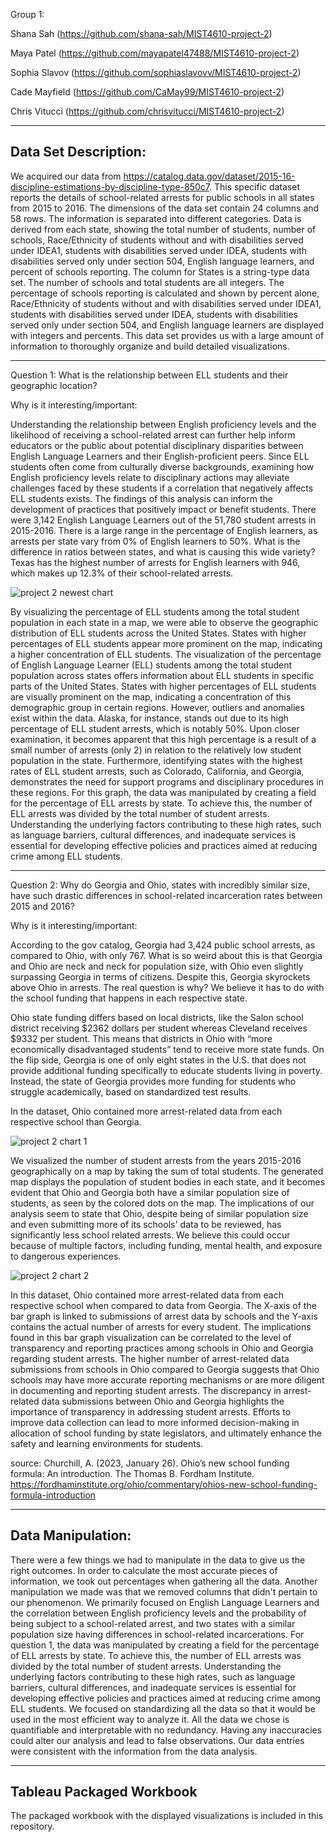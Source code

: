 Group 1:

Shana Sah (https://github.com/shana-sah/MIST4610-project-2)

Maya Patel (https://github.com/mayapatel47488/MIST4610-project-2)

Sophia Slavov (https://github.com/sophiaslavovv/MIST4610-project-2)

Cade Mayfield (https://github.com/CaMay99/MIST4610-project-2)

Chris Vitucci (https://github.com/chrisvitucci/MIST4610-project-2) 

-----------------------------------------------------------------------------------------------------------
Data Set Description:
---------------------------

We acquired our data from https://catalog.data.gov/dataset/2015-16-discipline-estimations-by-discipline-type-850c7. This specific dataset reports the details of school-related arrests for public schools in all states from 2015 to 2016. The dimensions of the data set contain 24 columns and 58 rows. The information is separated into different categories. Data is derived from each state, showing the total number of students, number of schools, Race/Ethnicity of students without and with disabilities served under IDEA1, students  with disabilities served under IDEA, students with disabilities served only under section 504, English language learners, and percent of schools reporting. The column for States is a string-type data set. The number of schools and total students are all integers. The percentage of schools reporting is calculated and shown by percent alone, Race/Ethnicity of students without and with disabilities served under IDEA1, students with disabilities served under IDEA, students with disabilities served only under section 504, and English language learners are displayed with integers and percents. This data set provides us with a large amount of information to thoroughly organize and build detailed visualizations.

-----------------------------------------------------------------------------------------------------------

Question 1: What is the relationship between ELL students and their geographic location?


Why is it interesting/important: 

Understanding the relationship between English proficiency levels and the likelihood of receiving a school-related arrest can further help inform educators or the public about potential disciplinary disparities between English Language Learners and their English-proficient peers. Since ELL students often come from culturally diverse backgrounds, examining how English proficiency levels relate to disciplinary actions may alleviate challenges faced by these students if a correlation that negatively affects ELL students exists. The findings of this analysis can inform the development of practices that positively impact or benefit students.
There were 3,142 English Language Learners out of the 51,780 student arrests in 2015-2016. There is a large range in the percentage of English learners, as arrests per state vary from 0% of English learners to 50%. What is the difference in ratios between states, and what is causing this wide variety? Texas has the highest number of arrests for English learners with 946, which makes up 12.3% of their school-related arrests.

![project 2 newest chart](https://github.com/mayapatel47488/MIST4610-project-2/assets/166044940/d6760a8f-4817-4696-a520-1139cbd6ec60)



By visualizing the percentage of ELL students among the total student population in each state in a map, we were able to observe the geographic distribution of ELL students across the United States. States with higher percentages of ELL students appear more prominent on the map, indicating a higher concentration of ELL students.
The visualization of the percentage of English Language Learner (ELL) students among the total student population across states offers information about ELL students in specific parts of the United States. States with higher percentages of ELL students are visually prominent on the map, indicating a concentration of this demographic group in certain regions. However, outliers and anomalies exist within the data. Alaska, for instance, stands out due to its high percentage of ELL student arrests, which is notably 50%. Upon closer examination, it becomes apparent that this high percentage is a result of a small number of arrests (only 2) in relation to the relatively low student population in the state. Furthermore, identifying states with the highest rates of ELL student arrests, such as Colorado, California, and Georgia, demonstrates the need for support programs and disciplinary procedures in these regions. For this graph, the data was manipulated by creating a field for the percentage of ELL arrests by state. To achieve this, the number of ELL arrests was divided by the total number of student arrests.  Understanding the underlying factors contributing to these high rates, such as language barriers, cultural differences, and inadequate services is essential for developing effective policies and practices aimed at reducing crime among ELL students.

-----------------------------------------------------------------------------------------------------------

Question 2: Why do Georgia and Ohio, states with incredibly similar size, have such drastic differences in school-related incarceration rates  between 2015 and 2016?

Why is it interesting/important: 

According to the gov catalog, Georgia had 3,424 public school arrests, as compared to Ohio, with only 767. What is so weird about this is that Georgia and Ohio are neck and neck for population size, with Ohio even slightly surpassing Georgia in terms of citizens. Despite this, Georgia skyrockets above Ohio in arrests. The real question is why? We believe it has to do with the school funding that happens in each respective state.

Ohio state funding differs based on local districts, like the Salon school district receiving $2362 dollars per student whereas Cleveland receives $9332 per student. This means that districts in Ohio with “more economically disadvantaged students” tend to receive more state funds.  On the flip side, Georgia is one of only eight states in the U.S. that does not provide additional funding specifically to educate students living in poverty. Instead, the state of Georgia provides more funding for students who struggle academically, based on standardized test results. 

In the dataset, Ohio contained more arrest-related data from each respective school than Georgia. 

![project 2 chart 1](https://github.com/mayapatel47488/MIST4610-project-2/assets/166044940/6e984a9f-4bbc-4506-b3b9-4e3f2a8a0387)

We visualized the number of student arrests from the years 2015-2016 geographically on a map by taking the sum of total students. The generated map displays the population of student bodies in each state, and it becomes evident that Ohio and Georgia both have a similar population size of students, as seen by the colored dots on the map. The implications of our analysis seem to state that Ohio, despite being of similar population size and even submitting more of its schools' data to be reviewed, has significantly less school related arrests. We believe this could occur because of multiple factors, including funding, mental health, and exposure to dangerous experiences.


![project 2 chart 2](https://github.com/mayapatel47488/MIST4610-project-2/assets/166044940/d53b549c-8847-40a7-8b10-49d2e4341c39)

In this dataset, Ohio contained more arrest-related data from each respective school when compared to data from Georgia. The X-axis of the bar graph is linked to submissions of arrest data by schools and the Y-axis contains the actual number of arrests for every student. The implications found in this bar graph visualization can be correlated to the level of transparency and reporting practices among schools in Ohio and Georgia regarding student arrests. The higher number of arrest-related data submissions from schools in Ohio compared to Georgia suggests that Ohio schools may have more accurate reporting mechanisms or are more diligent in documenting and reporting student arrests. The discrepancy in arrest-related data submissions between Ohio and Georgia highlights the importance of transparency in addressing student arrests. Efforts to improve data collection can lead to more informed decision-making in allocation of school funding by state legislators, and ultimately enhance the safety and learning environments for students.

source:
Churchill, A. (2023, January 26). Ohio’s new school funding formula: An introduction. The Thomas B. Fordham Institute. https://fordhaminstitute.org/ohio/commentary/ohios-new-school-funding-formula-introduction


-----------------------------------------------------------------------------------------------------------
Data Manipulation:
-------------------
There were a few things we had to manipulate in the data to give us the right outcomes. In order to calculate the most accurate pieces of information, we took out percentages when gathering all the data. Another manipulation we made was that we removed columns that didn't pertain to our phenomenon. We primarily focused on English Language Learners and the correlation between English proficiency levels and the probability of being subject to a school-related arrest, and two states with a similar population size having differences in school-related incarcerations. For question 1, the data was manipulated by creating a field for the percentage of ELL arrests by state. To achieve this, the number of ELL arrests was divided by the total number of student arrests. Understanding the underlying factors contributing to these high rates, such as language barriers, cultural differences, and inadequate services is essential for developing effective policies and practices aimed at reducing crime among ELL students. We focused on standardizing all the data so that it would be used in the most efficient way to analyze it. All the data we chose is quantifiable and interpretable with no redundancy. Having any inaccuracies could alter our analysis and lead to false observations. Our data entries were consistent with the information from the data analysis.


-----------------------------------------------------------------------------------------------------------
Tableau Packaged Workbook
--------------------------

The packaged workbook with the displayed visualizations is included in this repository.









